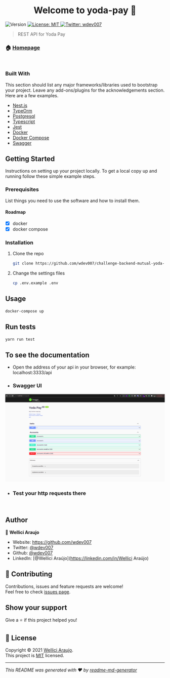 <h1 align="center">Welcome to yoda-pay 👋</h1>
<p>
  <img alt="Version" src="https://img.shields.io/badge/version-0.0.1-blue.svg?cacheSeconds=2592000" />
  <a href="https://mit-license.org" target="_blank">
    <img alt="License: MIT" src="https://img.shields.io/badge/License-MIT-yellow.svg" />
  </a>
  <a href="https://twitter.com/wdev007" target="_blank">
    <img alt="Twitter: wdev007" src="https://img.shields.io/twitter/follow/wdev007.svg?style=social" />
  </a>
</p>

> REST API for Yoda Pay

### 🏠 [Homepage](https://github.com/wdev007/challenge-backend-mutual-yoda-pay)

<br/>

### Built With

This section should list any major frameworks/libraries used to bootstrap your project. Leave any add-ons/plugins for the acknowledgements section. Here are a few examples.

- [Nest.js](https://nestjs.com/)
- [TypeOrm](https://typeorm.io)
- [Postgresql](https://www.postgresql.org/)
- [Typescript](https://www.typescriptlang.org/)
- [Jest](https://jestjs.io/docs/getting-started/)
- [Docker](https://www.docker.com/)
- [Docker Compose](https://docs.docker.com/compose/)
- [Swagger](https://swagger.io/)

<!-- GETTING STARTED -->

## Getting Started

Instructions on setting up your project locally.
To get a local copy up and running follow these simple example steps.

### Prerequisites

List things you need to use the software and how to install them.

#### Roadmap

- [x] docker
- [x] docker compose

### Installation

1. Clone the repo
   ```sh
   git clone https://github.com/wdev007/challenge-backend-mutual-yoda-pay
   ```
2. Change the settings files
   ```sh
   cp .env.example .env
   ```

## Usage

```sh
docker-compose up
```

## Run tests

```sh
yarn run test
```

## To see the documentation

- Open the address of your api in your browser, for example: localhost:3333/api

- ### Swagger UI

![Swagger UI](docs/images/swagger-ui.png)

- ### Test your http requests there

<br/>

## Author

👤 **Wellici Araujo**

- Website: https://github.com/wdev007
- Twitter: [@wdev007](https://twitter.com/wdev007)
- Github: [@wdev007](https://github.com/wdev007)
- LinkedIn: [@Wellici Araújo](https://linkedin.com/in/Wellici Araújo)

## 🤝 Contributing

Contributions, issues and feature requests are welcome!<br />Feel free to check [issues page](https://github.com/wdev007/challenge-backend-mutual-yoda-pay/issues).

## Show your support

Give a ⭐️ if this project helped you!

## 📝 License

Copyright © 2021 [Wellici Araujo](https://github.com/wdev007).<br />
This project is [MIT](https://mit-license.org) licensed.

---

_This README was generated with ❤️ by [readme-md-generator](https://github.com/kefranabg/readme-md-generator)_
